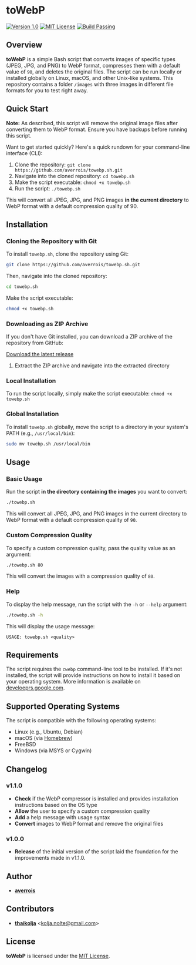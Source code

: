 # toWebP

[![Version 1.0](https://img.shields.io/badge/Version-1.1.0-blue.svg)](https://github.com/your-username/towebp.sh/releases) [![MIT License](https://img.shields.io/badge/License-MIT-yellow.svg)](https://opensource.org/licenses/MIT)  [![Build Passing](https://img.shields.io/badge/Build-Passing-green.svg)](https://travis-ci.org/your-username/towebp.sh)

## Overview 

**toWebP** is a simple Bash script that converts images of specific types (JPEG, JPG, and PNG) to WebP format, compresses them with a default value of `90`, and deletes the original files. The script can be run locally or installed globally on Linux, macOS, and other Unix-like systems. This repository contains a folder `/images` with three images in different file formats for you to test right away.

## Quick Start

**Note:** As described, this script will remove the original image files after converting them to WebP format. Ensure you have backups before running this script.

Want to get started quickly? Here's a quick rundown for your command-line interface (CLI):

1. Clone the repository: `git clone https://github.com/averrois/towebp.sh.git`
2. Navigate into the cloned repository: `cd towebp.sh`
3. Make the script executable: `chmod +x towebp.sh`
4. Run the script: `./towebp.sh`

This will convert all JPEG, JPG, and PNG images **in the current directory** to WebP format with a default compression quality of 90.

## Installation

### Cloning the Repository with Git

To install `towebp.sh`, clone the repository using Git:

```bash
git clone https://github.com/averrois/towebp.sh.git
```
Then, navigate into the cloned repository:

```bash
cd towebp.sh
```
Make the script executable:

```bash
chmod +x towebp.sh
```
### Downloading as ZIP Archive

If you don't have Git installed, you can download a ZIP archive of the repository from GitHub:

[Download the latest release](https://github.com/your-username/towebp.sh/archive/master.zip)

1. Extract the ZIP archive and navigate into the extracted directory

### Local Installation

To run the script locally, simply make the script executable: `chmod +x towebp.sh`

### Global Installation

To install `towebp.sh` globally, move the script to a directory in your system's PATH (e.g., `/usr/local/bin`):

```bash
sudo mv towebp.sh /usr/local/bin
```

## Usage

### Basic Usage

Run the script **in the directory containing the images** you want to convert:

```bash
./towebp.sh
```

This will convert all JPEG, JPG, and PNG images in the current directory to WebP format with a default compression quality of `90`.

### Custom Compression Quality

To specify a custom compression quality, pass the quality value as an argument:

```bash
./towebp.sh 80
```

This will convert the images with a compression quality of `80`.

### Help

To display the help message, run the script with the `-h` or `--help` argument:

```bash
./towebp.sh -h
```

This will display the usage message:

```
USAGE: towebp.sh <quality>
```

## Requirements

The script requires the `cwebp` command-line tool to be installed. If it's not installed, the script will provide instructions on how to install it based on your operating system. More information is available on [develoeprs.google.com](https://developers.google.com/speed/webp/download).

## Supported Operating Systems

The script is compatible with the following operating systems:

* Linux (e.g., Ubuntu, Debian)
* macOS (via [Homebrew](https://brew.sh/))
* FreeBSD
* Windows (via MSYS or Cygwin)

## Changelog

### v1.1.0

* **Check** if the WebP compressor is installed and provides installation instructions based on the OS type
* **Allow** the user to specify a custom compression quality
* **Add** a help message with usage syntax
* **Convert** images to WebP format and remove the original files

### v1.0.0

* **Release** of the initial version of the script laid the foundation for the improvements made in v1.1.0.

## Author

* [**averrois**](https://github.com/averrois/)

## Contributors

* [**thaikolja**](https://github.com/thaikolja) <[kolja.nolte@gmail.com](mailto:kolja.nolte@gmail.com)>

## License

**toWebP** is licensed under the [MIT License](https://opensource.org/licenses/MIT).
